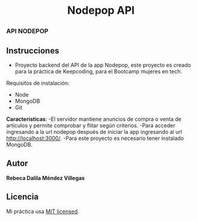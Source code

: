 <h1 align="center">
  <p align="center">Nodepop API</p>
<h3>API NODEPOP<h3/>


## Instrucciones
- Proyecto backend del API de la app Nodepop, este proyecto es creado para la práctica de Keepcoding, para el Bootcamp mujeres en tech. 

Requisitos de instalación:

- Node 
- MongoDB
- Git


**Caracteristicas**: 
-El servidor mantiene anuncios de compra o venta de artículos y permite comprobar y flitar según criterios.
-Para acceder ingresando a la url 
nodepop después de iniciar la app ingresando al url [http://localhost:3000/](http://localhost:3000/).
-Para este proyecto es necesario tener instalado MongoDB.


## Autor

**Rebeca Dalila Méndez Villegas**


## Licencia

Mi práctica usa  [MIT licensed](./LICENSE).




